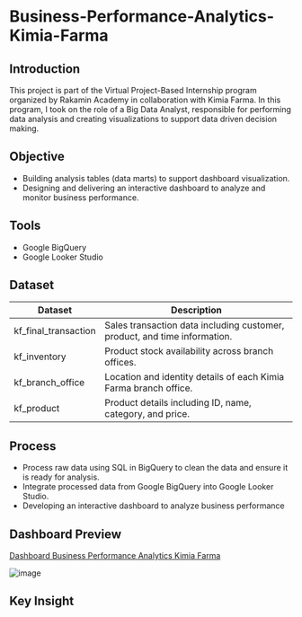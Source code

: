 # Business-Performance-Analytics-Kimia-Farma

## Introduction
This project is part of the Virtual Project-Based Internship program organized by Rakamin Academy in collaboration with Kimia Farma. In this program, I took on the role of a Big Data Analyst, responsible for performing data analysis and creating visualizations to support data driven decision making.


## Objective
- Building analysis tables (data marts) to support dashboard visualization.
- Designing and delivering an interactive dashboard to analyze and monitor business performance.


## Tools
- Google BigQuery
- Google Looker Studio


## Dataset
|Dataset             |Description                                                              |
|--------------------|-------------------------------------------------------------------------|
|kf_final_transaction|Sales transaction data including customer, product, and time information.|
|kf_inventory        |Product stock availability across branch offices.                        |
|kf_branch_office    |Location and identity details of each Kimia Farma branch office.         |
|kf_product          |Product details including ID, name, category, and price.                 |


## Process
- Process raw data using SQL in BigQuery to clean the data and ensure it is ready for analysis.
- Integrate processed data from Google BigQuery into Google Looker Studio.
- Developing an interactive dashboard to analyze business performance


## Dashboard Preview
[Dashboard Business Performance Analytics Kimia Farma]([http://handlebarsjs.com/](https://lookerstudio.google.com/reporting/baa60af9-be27-41bf-834c-b326d73f702b))

![image](https://github.com/user-attachments/assets/59bf092c-8cfe-4b62-af68-819857536cae)


## Key Insight

